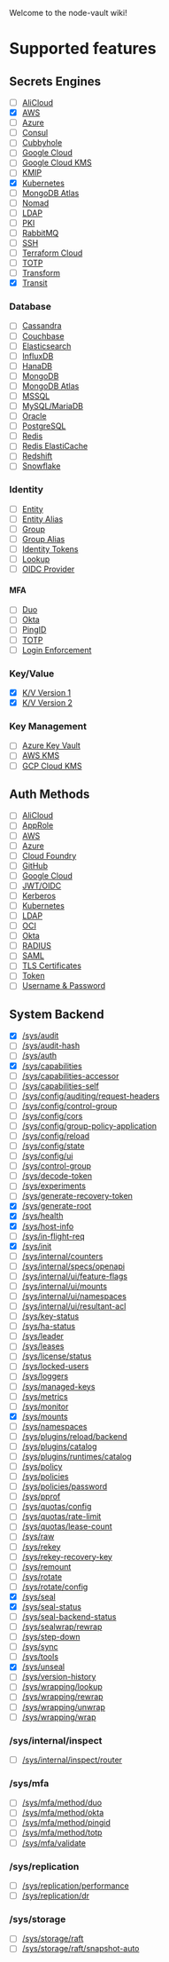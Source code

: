 Welcome to the node-vault wiki!

# Supported features

## Secrets Engines

- [ ] [AliCloud](https://developer.hashicorp.com/vault/api-docs/secret/alicloud)
- [x] [AWS](https://developer.hashicorp.com/vault/api-docs/secret/aws)
- [ ] [Azure](https://developer.hashicorp.com/vault/api-docs/secret/azure)
- [ ] [Consul](https://developer.hashicorp.com/vault/api-docs/secret/consul)
- [ ] [Cubbyhole](https://developer.hashicorp.com/vault/api-docs/secret/cubbyhole)
- [ ] [Google Cloud](https://developer.hashicorp.com/vault/api-docs/secret/gcp)
- [ ] [Google Cloud KMS](https://developer.hashicorp.com/vault/api-docs/secret/gcpkms)
- [ ] [KMIP](https://developer.hashicorp.com/vault/api-docs/secret/kmip)
- [x] [Kubernetes](https://developer.hashicorp.com/vault/api-docs/secret/kubernetes)
- [ ] [MongoDB Atlas](https://developer.hashicorp.com/vault/api-docs/secret/mongodbatlas)
- [ ] [Nomad](https://developer.hashicorp.com/vault/api-docs/secret/nomad)
- [ ] [LDAP](https://developer.hashicorp.com/vault/api-docs/secret/ldap)
- [ ] [PKI](https://developer.hashicorp.com/vault/api-docs/secret/pki)
- [ ] [RabbitMQ](https://developer.hashicorp.com/vault/api-docs/secret/rabbitmq)
- [ ] [SSH](https://developer.hashicorp.com/vault/api-docs/secret/ssh)
- [ ] [Terraform Cloud](https://developer.hashicorp.com/vault/api-docs/secret/terraform)
- [ ] [TOTP](https://developer.hashicorp.com/vault/api-docs/secret/totp)
- [ ] [Transform](https://developer.hashicorp.com/vault/api-docs/secret/transform)
- [x] [Transit](https://developer.hashicorp.com/vault/api-docs/secret/transit)

### Database

- [ ] [Cassandra](https://developer.hashicorp.com/vault/api-docs/secret/databases/cassandra)
- [ ] [Couchbase](https://developer.hashicorp.com/vault/api-docs/secret/databases/couchbase)
- [ ] [Elasticsearch](https://developer.hashicorp.com/vault/api-docs/secret/databases/elasticdb)
- [ ] [InfluxDB](https://developer.hashicorp.com/vault/api-docs/secret/databases/influxdb)
- [ ] [HanaDB](https://developer.hashicorp.com/vault/api-docs/secret/databases/hanadb)
- [ ] [MongoDB](https://developer.hashicorp.com/vault/api-docs/secret/databases/mongodb)
- [ ] [MongoDB Atlas](https://developer.hashicorp.com/vault/api-docs/secret/databases/mongodbatlas)
- [ ] [MSSQL](https://developer.hashicorp.com/vault/api-docs/secret/databases/mssql)
- [ ] [MySQL/MariaDB](https://developer.hashicorp.com/vault/api-docs/secret/databases/mysql-maria)
- [ ] [Oracle](https://developer.hashicorp.com/vault/api-docs/secret/databases/oracle)
- [ ] [PostgreSQL](https://developer.hashicorp.com/vault/api-docs/secret/databases/postgresql)
- [ ] [Redis](https://developer.hashicorp.com/vault/api-docs/secret/databases/redis)
- [ ] [Redis ElastiCache](https://developer.hashicorp.com/vault/api-docs/secret/databases/rediselasticache)
- [ ] [Redshift](https://developer.hashicorp.com/vault/api-docs/secret/databases/redshift)
- [ ] [Snowflake](https://developer.hashicorp.com/vault/api-docs/secret/databases/snowflake)

### Identity

- [ ] [Entity](https://developer.hashicorp.com/vault/api-docs/secret/identity/entity)
- [ ] [Entity Alias](https://developer.hashicorp.com/vault/api-docs/secret/identity/entity-alias)
- [ ] [Group](https://developer.hashicorp.com/vault/api-docs/secret/identity/group)
- [ ] [Group Alias](https://developer.hashicorp.com/vault/api-docs/secret/identity/group-alias)
- [ ] [Identity Tokens](https://developer.hashicorp.com/vault/api-docs/secret/identity/tokens)
- [ ] [Lookup](https://developer.hashicorp.com/vault/api-docs/secret/identity/lookup)
- [ ] [OIDC Provider](https://developer.hashicorp.com/vault/api-docs/secret/identity/oidc-provider)

#### MFA

- [ ] [Duo](https://developer.hashicorp.com/vault/api-docs/secret/identity/mfa/duo)
- [ ] [Okta](https://developer.hashicorp.com/vault/api-docs/secret/identity/mfa/okta)
- [ ] [PingID](https://developer.hashicorp.com/vault/api-docs/secret/identity/mfa/pingid)
- [ ] [TOTP](https://developer.hashicorp.com/vault/api-docs/secret/identity/mfa/totp)
- [ ] [Login Enforcement](https://developer.hashicorp.com/vault/api-docs/secret/identity/mfa/login-enforcement)

### Key/Value

- [x] [K/V Version 1](https://developer.hashicorp.com/vault/api-docs/secret/kv/kv-v1)
- [x] [K/V Version 2](https://developer.hashicorp.com/vault/api-docs/secret/kv/kv-v2)

### Key Management

- [ ] [Azure Key Vault](https://developer.hashicorp.com/vault/api-docs/secret/key-management/azurekeyvault)
- [ ] [AWS KMS](https://developer.hashicorp.com/vault/api-docs/secret/key-management/awskms)
- [ ] [GCP Cloud KMS](https://developer.hashicorp.com/vault/api-docs/secret/key-management/gcpkms)

## Auth Methods

- [ ] [AliCloud](https://developer.hashicorp.com/vault/api-docs/auth/alicloud)
- [ ] [AppRole](https://developer.hashicorp.com/vault/api-docs/auth/approle)
- [ ] [AWS](https://developer.hashicorp.com/vault/api-docs/auth/aws)
- [ ] [Azure](https://developer.hashicorp.com/vault/api-docs/auth/azure)
- [ ] [Cloud Foundry](https://developer.hashicorp.com/vault/api-docs/auth/cf)
- [ ] [GitHub](https://developer.hashicorp.com/vault/api-docs/auth/github)
- [ ] [Google Cloud](https://developer.hashicorp.com/vault/api-docs/auth/gcp)
- [ ] [JWT/OIDC](https://developer.hashicorp.com/vault/api-docs/auth/jwt)
- [ ] [Kerberos](https://developer.hashicorp.com/vault/api-docs/auth/kerberos)
- [ ] [Kubernetes](https://developer.hashicorp.com/vault/api-docs/auth/kubernetes)
- [ ] [LDAP](https://developer.hashicorp.com/vault/api-docs/auth/ldap)
- [ ] [OCI](https://developer.hashicorp.com/vault/api-docs/auth/oci)
- [ ] [Okta](https://developer.hashicorp.com/vault/api-docs/auth/okta)
- [ ] [RADIUS](https://developer.hashicorp.com/vault/api-docs/auth/radius)
- [ ] [SAML](https://developer.hashicorp.com/vault/api-docs/auth/saml)
- [ ] [TLS Certificates](https://developer.hashicorp.com/vault/api-docs/auth/cert)
- [ ] [Token](https://developer.hashicorp.com/vault/api-docs/auth/token)
- [ ] [Username & Password](https://developer.hashicorp.com/vault/api-docs/auth/userpass)

## System Backend

- [x] [/sys/audit](https://developer.hashicorp.com/vault/api-docs/system/audit)
- [ ] [/sys/audit-hash](https://developer.hashicorp.com/vault/api-docs/system/audit-hash)
- [ ] [/sys/auth](https://developer.hashicorp.com/vault/api-docs/system/auth)
- [x] [/sys/capabilities](https://developer.hashicorp.com/vault/api-docs/system/capabilities)
- [ ] [/sys/capabilities-accessor](https://developer.hashicorp.com/vault/api-docs/system/capabilities-accessor)
- [ ] [/sys/capabilities-self](https://developer.hashicorp.com/vault/api-docs/system/capabilities-self)
- [ ] [/sys/config/auditing/request-headers](https://developer.hashicorp.com/vault/api-docs/system/config-auditing)
- [ ] [/sys/config/control-group](https://developer.hashicorp.com/vault/api-docs/system/config-control-group)
- [ ] [/sys/config/cors](https://developer.hashicorp.com/vault/api-docs/system/config-cors)
- [ ] [/sys/config/group-policy-application](https://developer.hashicorp.com/vault/api-docs/system/config-group-policy-application)
- [ ] [/sys/config/reload](https://developer.hashicorp.com/vault/api-docs/system/config-reload)
- [ ] [/sys/config/state](https://developer.hashicorp.com/vault/api-docs/system/config-state)
- [ ] [/sys/config/ui](https://developer.hashicorp.com/vault/api-docs/system/config-ui)
- [ ] [/sys/control-group](https://developer.hashicorp.com/vault/api-docs/system/control-group)
- [ ] [/sys/decode-token](https://developer.hashicorp.com/vault/api-docs/system/decode-token)
- [ ] [/sys/experiments](https://developer.hashicorp.com/vault/api-docs/system/experiments)
- [ ] [/sys/generate-recovery-token](https://developer.hashicorp.com/vault/api-docs/system/generate-recovery-token)
- [x] [/sys/generate-root](https://developer.hashicorp.com/vault/api-docs/system/generate-root)
- [x] [/sys/health](https://developer.hashicorp.com/vault/api-docs/system/health)
- [x] [/sys/host-info](https://developer.hashicorp.com/vault/api-docs/system/host-info)
- [ ] [/sys/in-flight-req](https://developer.hashicorp.com/vault/api-docs/system/in-flight-req)
- [x] [/sys/init](https://developer.hashicorp.com/vault/api-docs/system/init)
- [ ] [/sys/internal/counters](https://developer.hashicorp.com/vault/api-docs/system/internal-counters)
- [ ] [/sys/internal/specs/openapi](https://developer.hashicorp.com/vault/api-docs/system/internal-specs-openapi)
- [ ] [/sys/internal/ui/feature-flags](https://developer.hashicorp.com/vault/api-docs/system/internal-ui-feature)
- [ ] [/sys/internal/ui/mounts](https://developer.hashicorp.com/vault/api-docs/system/internal-ui-mounts)
- [ ] [/sys/internal/ui/namespaces](https://developer.hashicorp.com/vault/api-docs/system/internal-ui-namespaces)
- [ ] [/sys/internal/ui/resultant-acl](https://developer.hashicorp.com/vault/api-docs/system/internal-ui-resultant-acl)
- [ ] [/sys/key-status](https://developer.hashicorp.com/vault/api-docs/system/key-status)
- [ ] [/sys/ha-status](https://developer.hashicorp.com/vault/api-docs/system/ha-status)
- [ ] [/sys/leader](https://developer.hashicorp.com/vault/api-docs/system/leader)
- [ ] [/sys/leases](https://developer.hashicorp.com/vault/api-docs/system/leases)
- [ ] [/sys/license/status](https://developer.hashicorp.com/vault/api-docs/system/license)
- [ ] [/sys/locked-users](https://developer.hashicorp.com/vault/api-docs/system/user-lockout)
- [ ] [/sys/loggers](https://developer.hashicorp.com/vault/api-docs/system/loggers)
- [ ] [/sys/managed-keys](https://developer.hashicorp.com/vault/api-docs/system/managed-keys)
- [ ] [/sys/metrics](https://developer.hashicorp.com/vault/api-docs/system/metrics)
- [ ] [/sys/monitor](https://developer.hashicorp.com/vault/api-docs/system/monitor)
- [x] [/sys/mounts](https://developer.hashicorp.com/vault/api-docs/system/mounts)
- [ ] [/sys/namespaces](https://developer.hashicorp.com/vault/api-docs/system/namespaces)
- [ ] [/sys/plugins/reload/backend](https://developer.hashicorp.com/vault/api-docs/system/plugins-reload-backend)
- [ ] [/sys/plugins/catalog](https://developer.hashicorp.com/vault/api-docs/system/plugins-catalog)
- [ ] [/sys/plugins/runtimes/catalog](https://developer.hashicorp.com/vault/api-docs/system/plugins-runtimes-catalog)
- [ ] [/sys/policy](https://developer.hashicorp.com/vault/api-docs/system/policy)
- [ ] [/sys/policies](https://developer.hashicorp.com/vault/api-docs/system/policies)
- [ ] [/sys/policies/password](https://developer.hashicorp.com/vault/api-docs/system/policies-password)
- [ ] [/sys/pprof](https://developer.hashicorp.com/vault/api-docs/system/pprof)
- [ ] [/sys/quotas/config](https://developer.hashicorp.com/vault/api-docs/system/quotas-config)
- [ ] [/sys/quotas/rate-limit](https://developer.hashicorp.com/vault/api-docs/system/rate-limit-quotas)
- [ ] [/sys/quotas/lease-count](https://developer.hashicorp.com/vault/api-docs/system/lease-count-quotas)
- [ ] [/sys/raw](https://developer.hashicorp.com/vault/api-docs/system/raw)
- [ ] [/sys/rekey](https://developer.hashicorp.com/vault/api-docs/system/rekey)
- [ ] [/sys/rekey-recovery-key](https://developer.hashicorp.com/vault/api-docs/system/rekey-recovery-key)
- [ ] [/sys/remount](https://developer.hashicorp.com/vault/api-docs/system/remount)
- [ ] [/sys/rotate](https://developer.hashicorp.com/vault/api-docs/system/rotate)
- [ ] [/sys/rotate/config](https://developer.hashicorp.com/vault/api-docs/system/rotate-config)
- [x] [/sys/seal](https://developer.hashicorp.com/vault/api-docs/system/seal)
- [x] [/sys/seal-status](https://developer.hashicorp.com/vault/api-docs/system/seal-status)
- [ ] [/sys/seal-backend-status](https://developer.hashicorp.com/vault/api-docs/system/seal-backend-status)
- [ ] [/sys/sealwrap/rewrap](https://developer.hashicorp.com/vault/api-docs/system/sealwrap-rewrap)
- [ ] [/sys/step-down](https://developer.hashicorp.com/vault/api-docs/system/step-down)
- [ ] [/sys/sync](https://developer.hashicorp.com/vault/api-docs/system/secrets-sync)
- [ ] [/sys/tools](https://developer.hashicorp.com/vault/api-docs/system/tools)
- [x] [/sys/unseal](https://developer.hashicorp.com/vault/api-docs/system/unseal)
- [ ] [/sys/version-history](https://developer.hashicorp.com/vault/api-docs/system/version-history)
- [ ] [/sys/wrapping/lookup](https://developer.hashicorp.com/vault/api-docs/system/wrapping-lookup)
- [ ] [/sys/wrapping/rewrap](https://developer.hashicorp.com/vault/api-docs/system/wrapping-rewrap)
- [ ] [/sys/wrapping/unwrap](https://developer.hashicorp.com/vault/api-docs/system/wrapping-unwrap)
- [ ] [/sys/wrapping/wrap](https://developer.hashicorp.com/vault/api-docs/system/wrapping-wrap)

### /sys/internal/inspect

- [ ] [/sys/internal/inspect/router](https://developer.hashicorp.com/vault/api-docs/system/inspect/router)

### /sys/mfa

- [ ] [/sys/mfa/method/duo](https://developer.hashicorp.com/vault/api-docs/system/mfa/duo)
- [ ] [/sys/mfa/method/okta](https://developer.hashicorp.com/vault/api-docs/system/mfa/okta)
- [ ] [/sys/mfa/method/pingid](https://developer.hashicorp.com/vault/api-docs/system/mfa/pingid)
- [ ] [/sys/mfa/method/totp](https://developer.hashicorp.com/vault/api-docs/system/mfa/totp)
- [ ] [/sys/mfa/validate](https://developer.hashicorp.com/vault/api-docs/system/mfa/validate)

### /sys/replication

- [ ] [/sys/replication/performance](https://developer.hashicorp.com/vault/api-docs/system/replication/replication-performance)
- [ ] [/sys/replication/dr](https://developer.hashicorp.com/vault/api-docs/system/replication/replication-dr)

### /sys/storage

- [ ] [/sys/storage/raft](https://developer.hashicorp.com/vault/api-docs/system/storage/raft)
- [ ] [/sys/storage/raft/snapshot-auto](https://developer.hashicorp.com/vault/api-docs/system/storage/raftautosnapshots)
